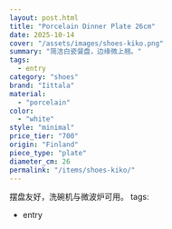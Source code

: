 ```yaml
---
layout: post.html
title: "Porcelain Dinner Plate 26cm"
date: 2025-10-14
cover: "/assets/images/shoes-kiko.png"
summary: "简洁白瓷餐盘，边缘微上翘。"
tags:
  - entry
category: "shoes"
brand: "Iittala"
material:
  - "porcelain"
color:
  - "white"
style: "minimal"
price_tier: "700"
origin: "Finland"
piece_type: "plate"
diameter_cm: 26
permalink: "/items/shoes-kiko/"
---
```

摆盘友好，洗碗机与微波炉可用。
tags:
  - entry
